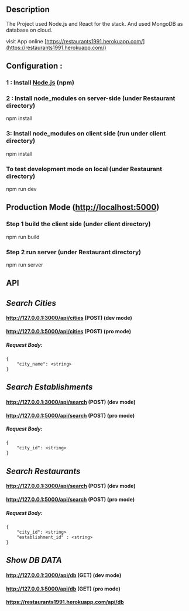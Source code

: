## Description
The Project used Node.js and React for the stack. And used MongoDB as database on cloud.

visit App online [https://restaurants1991.herokuapp.com/](https://restaurants1991.herokuapp.com/)

## Configuration :

### 1 : Install [Node.js](https://nodejs.org/en/) (npm) 

### 2 : Install node_modules on server-side (under Restaurant directory)
npm install

### 3: Install node_modules on client side  (run under client directory)
npm install    



### To test development mode on local  (under Restaurant directory)
npm run dev       



## Production Mode   ([http://localhost:5000](http://localhost:5000))
### Step 1 build the client side  (under client directory) 
npm run build
### Step 2 run server (under Restaurant directory)
npm run server 


## API

## *Search Cities*
#### http://127.0.0.1:3000/api/cities (POST) (dev mode)
#### http://127.0.0.1:5000/api/cities (POST) (pro mode)
##### Request Body:
	{
		"city_name": <string>	
	}


## *Search Establishments*
#### http://127.0.0.1:3000/api/search (POST) (dev mode)
#### http://127.0.0.1:5000/api/search (POST) (pro mode)
##### Request Body:
    {
        "city_id": <string>		
    }
    
    
## *Search Restaurants*
#### http://127.0.0.1:3000/api/search (POST) (dev mode)
#### http://127.0.0.1:5000/api/search (POST) (pro mode)
##### Request Body:
    {
        "city_id": <string>		
        "establishment_id" : <string>
    }
    
## *Show DB DATA*
#### http://127.0.0.1:3000/api/db (GET) (dev mode)
#### http://127.0.0.1:5000/api/db (GET) (pro mode)
#### https://restaurants1991.herokuapp.com/api/db  
